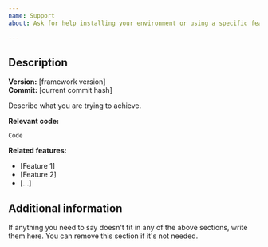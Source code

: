 ```yaml
---
name: Support
about: Ask for help installing your environment or using a specific feature

---
```


## Description

**Version:** [framework version]  
**Commit:** [current commit hash]

Describe what you are trying to achieve.

**Relevant code:**

```
Code
```

**Related features:**  
 
* [Feature 1]
* [Feature 2]
* [...]

## Additional information

If anything you need to say doesn't fit in any of the above sections, write them here. You can remove this section if it's not needed.
